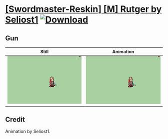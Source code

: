 # [\[Swordmaster-Reskin\] \[M\] Rutger by Seliost1](./) [![Download](https://img.shields.io/badge/Download--red?style=social&logo=github)](https://minhaskamal.github.io/DownGit/#/home?url=https://github.com/Klokinator/FE-Repo/tree/main/Battle%20Animations%2FInfantry%20-%20(Swd)%20Myrms%20and%20Swordmasters%2F%5BSwordmaster-Reskin%5D%20%5BM%5D%20Rutger%20by%20Seliost1%2F5.%20Gun)

## Gun

| Still | Animation |
| :---: | :-------: |
| ![Gun still](./Gun_000.png) | ![Gun](./Gun.gif) |

## Credit

Animation by Seliost1.
